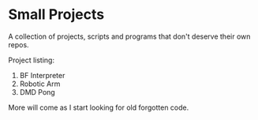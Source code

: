 Small Projects
===

A collection of projects, scripts and programs that don't deserve their own repos.


Project listing:

1. BF Interpreter
2. Robotic Arm
3. DMD Pong

More will come as I start looking for old forgotten code.
